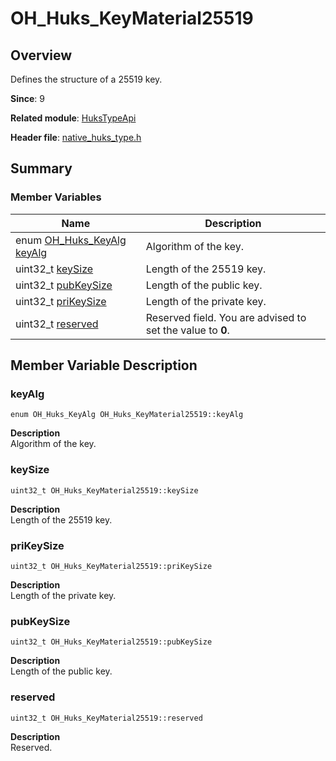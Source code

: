 # OH_Huks_KeyMaterial25519


## Overview

Defines the structure of a 25519 key.

**Since**: 9

**Related module**: [HuksTypeApi](_huks_type_api.md)

**Header file**: [native_huks_type.h](native__huks__type_8h.md)


## Summary


### Member Variables

| Name | Description | 
| -------- | -------- |
| enum [OH_Huks_KeyAlg](_huks_type_api.md#oh_huks_keyalg) [keyAlg](#keyalg) | Algorithm of the key. | 
| uint32_t [keySize](#keysize) | Length of the 25519 key. | 
| uint32_t [pubKeySize](#pubkeysize) | Length of the public key. | 
| uint32_t [priKeySize](#prikeysize) | Length of the private key. | 
| uint32_t [reserved](#reserved) | Reserved field. You are advised to set the value to **0**. | 


## Member Variable Description


### keyAlg

```
enum OH_Huks_KeyAlg OH_Huks_KeyMaterial25519::keyAlg
```
**Description**<br>
Algorithm of the key.


### keySize

```
uint32_t OH_Huks_KeyMaterial25519::keySize
```
**Description**<br>
Length of the 25519 key.


### priKeySize

```
uint32_t OH_Huks_KeyMaterial25519::priKeySize
```
**Description**<br>
Length of the private key.


### pubKeySize

```
uint32_t OH_Huks_KeyMaterial25519::pubKeySize
```
**Description**<br>
Length of the public key.


### reserved

```
uint32_t OH_Huks_KeyMaterial25519::reserved
```
**Description**<br>
Reserved.
